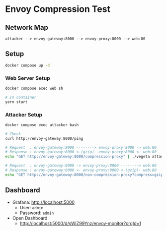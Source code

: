 # Envoy Compression Test

## Network Map

```
attacker --> envoy-gateway:8000 --> envoy-proxy:8000 --> web:80
```

## Setup

```bash
docker compose up -d
```

### Web Server Setup

```bash
docker compose exec web sh

# In container
yarn start
```

### Attacker Setup

```bash
docker compose exec attacker bash

# Check
curl http://envoy-gateway:8000/ping

# Request  : envoy-gateway:8000 --------> envoy-proxy:8000 -> web:80
# Response : envoy-gateway:8000 <-(gzip)- envoy-proxy:8000 <- web:80
echo "GET http://envoy-gateway:8000/compression-proxy" | ./vegeta attack -rate 1/1s > /dev/null

# Request  : envoy-gateway:8000 -> envoy-proxy:8000 --------> web:80
# Response : envoy-gateway:8000 <- envoy-proxy:8000 <-(gzip)- web:80
echo "GET http://envoy-gateway:8000/non-compression-proxy?compress=gzip" | ./vegeta attack -rate 1/1s > /dev/null
```

## Dashboard

- Grafana: <http://localhost:5000>
  - User: `admin`
  - Password: `admin`
- Open Dashboard
  - <http://localhost:5000/d/sWlZ99Ynz/envoy-monitor?orgId=1>
